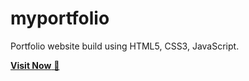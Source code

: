 # myportfolio
Portfolio website build using HTML5, CSS3, JavaScript.

<a href="https://nikhilsihag-01.github.io/MyPortfolio/" target="_blank">**Visit Now** 🚀</a>
